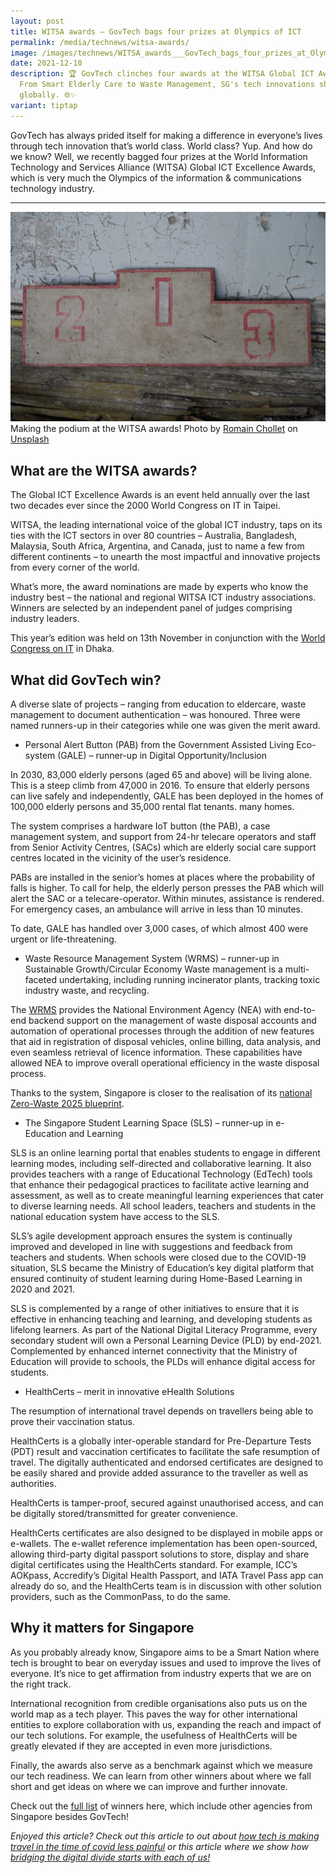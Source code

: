 ```yaml
---
layout: post
title: WITSA awards – GovTech bags four prizes at Olympics of ICT
permalink: /media/technews/witsa-awards/
image: /images/technews/WITSA_awards___GovTech_bags_four_prizes_at_Olympics_of_ICT_1.jpg
date: 2021-12-10
description: 🏆 GovTech clinches four awards at the WITSA Global ICT Awards!
  From Smart Elderly Care to Waste Management, SG's tech innovations shine
  globally. 🌐✨
variant: tiptap
---
```

GovTech has always prided itself for making a difference in everyone’s lives through tech innovation that’s world class. World class? Yup. And how do we know? Well, we recently bagged four prizes at the World Information Technology and Services Alliance (WITSA) Global ICT Excellence Awards, which is very much the Olympics of the information &amp; communications technology industry. 


---

![Traveling soon?!](/images/technews/witsa1.jpg)
Making the podium at the WITSA awards! Photo by <a href="https://unsplash.com/@romainchllet?utm_source=unsplash&amp;utm_medium=referral&amp;utm_content=creditCopyText">Romain Chollet</a> on <a href="https://unsplash.com/s/photos/podium?utm_source=unsplash&amp;utm_medium=referral&amp;utm_content=creditCopyText">Unsplash</a>
  
## What are the WITSA awards? 

The Global ICT Excellence Awards is an event held annually over the last two decades ever since the 2000 World Congress on IT in Taipei. 

WITSA, the leading international voice of the global ICT industry, taps on its ties with the ICT sectors in over 80 countries – Australia, Bangladesh, Malaysia, South Africa, Argentina, and Canada, just to name a few from different continents – to unearth the most impactful and innovative projects from every corner of the world. 

What’s more, the award nominations are made by experts who know the industry best – the national and regional WITSA ICT industry associations. Winners are selected by an independent panel of judges comprising industry leaders. 

This year’s edition was held on 13th November in conjunction with the [World Congress on IT](https://www.wcit2021.org.bd) in Dhaka. 

## What did GovTech win? 

A diverse slate of projects – ranging from education to eldercare, waste management to document authentication – was honoured. Three were named runners-up in their categories while one was given the merit award. 

- Personal Alert Button (PAB) from the Government Assisted Living Eco-system (GALE) – runner-up in Digital Opportunity/Inclusion
 
In 2030, 83,000 elderly persons (aged 65 and above) will be living alone. This is a steep climb from 47,000 in 2016. To ensure that elderly persons can live safely and independently, GALE has been deployed in the homes of 100,000 elderly persons and 35,000 rental flat tenants. many homes. 

The system comprises a hardware IoT button (the PAB), a case management system, and support from 24-hr telecare operators and staff from Senior Activity Centres, (SACs) which are elderly social care support centres located in the vicinity of the user’s residence. 

PABs are installed in the senior’s homes at places where the probability of falls is higher. To call for help, the elderly person presses the PAB which will alert the SAC or a telecare-operator. Within minutes, assistance is rendered. For emergency cases, an ambulance will arrive in less than 10 minutes. 

To date, GALE has handled over 3,000 cases, of which almost 400 were urgent or life-threatening. 

- Waste Resource Management System (WRMS) – runner-up in Sustainable Growth/Circular Economy
Waste management is a multi-faceted undertaking, including running incinerator plants, tracking toxic industry waste, and recycling. 

The [WRMS](https://wrms.nea.gov.sg/security/process/WRMS/Index) provides the National Environment Agency (NEA) with end-to-end backend support on the management of waste disposal accounts and automation of operational processes through the addition of new features that aid in registration of disposal vehicles, online billing, data analysis, and even seamless retrieval of licence information. These capabilities have allowed NEA to improve overall operational efficiency in the waste disposal process.
 
Thanks to the system, Singapore is closer to the realisation of its [national Zero-Waste 2025 blueprint](https://www.towardszerowaste.gov.sg/zero-waste-masterplan/).
 
- The Singapore Student Learning Space (SLS) – runner-up in e-Education and Learning

SLS is an online learning portal that enables students to engage in different learning modes, including self-directed and collaborative learning. It also provides teachers with a range of Educational Technology (EdTech) tools that enhance their pedagogical practices to facilitate active learning and assessment, as well as to create meaningful learning experiences that cater to diverse learning needs. All school leaders, teachers and students in the national education system have access to the SLS.

SLS’s agile development approach ensures the system is continually improved and developed in line with suggestions and feedback from teachers and students. 
When schools were closed due to the COVID-19 situation, SLS became the Ministry of Education’s key digital platform that ensured continuity of student learning during Home-Based Learning in 2020 and 2021. 

SLS is complemented by a range of other initiatives to ensure that it is effective in enhancing teaching and learning, and developing students as lifelong learners. As part of the National Digital Literacy Programme, every secondary student will own a Personal Learning Device (PLD) by end-2021. Complemented by enhanced internet connectivity that the Ministry of Education will provide to schools, the PLDs will enhance digital access for students.


- HealthCerts – merit in innovative eHealth Solutions

The resumption of international travel depends on travellers being able to prove their vaccination status. 

HealthCerts is a globally inter-operable standard for Pre-Departure Tests (PDT) result and vaccination certificates to facilitate the safe resumption of travel. The digitally authenticated and endorsed certificates are designed to be easily shared and provide added assurance to the traveller as well as authorities. 

HealthCerts is tamper-proof, secured against unauthorised access, and can be digitally stored/transmitted for greater convenience. 

HealthCerts certificates are also designed to be displayed in mobile apps or e-wallets. The e-wallet reference implementation has been open-sourced, allowing third-party digital passport solutions to store, display and share digital certificates using the HealthCerts standard. For example, ICC’s AOKpass, Accredify’s Digital Health Passport, and IATA Travel Pass app can already do so, and the HealthCerts team is in discussion with other solution providers, such as the CommonPass, to do the same.


## Why it matters for Singapore

As you probably already know, Singapore aims to be a Smart Nation where tech is brought to bear on everyday issues and used to improve the lives of everyone. It’s nice to get affirmation from industry experts that we are on the right track. 

International recognition from credible organisations also puts us on the world map as a tech player. This paves the way for other international entities to explore collaboration with us, expanding the reach and impact of our tech solutions. For example, the usefulness of HealthCerts will be greatly elevated if they are accepted in even more jurisdictions. 

Finally, the awards also serve as a benchmark against which we measure our tech readiness. We can learn from other winners about where we fall short and get ideas on where we can improve and further innovate. 

Check out the [full list](https://witsa.org/witsa-announces-2021-global-ict-excellence-award-winners/) of winners here, which include other agencies from Singapore besides GovTech! 

*Enjoyed this article? Check out this article to out about [how tech is making travel in the time of covid less painful](https://www.tech.gov.sg/media/technews/travel-in-the-time-of-covid) or this article where we show how [bridging the digital divide starts with each of us!](https://www.tech.gov.sg/media/technews/bridging-the-digital-divide)*